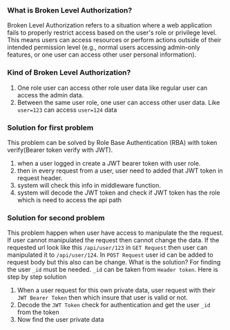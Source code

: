 ### What is Broken Level Authorization?

Broken Level Authorization refers to a situation where a web application fails to properly restrict access based on the user's role or privilege level. This means users can access resources or perform actions outside of their intended permission level (e.g., normal users accessing admin-only features, or one user can access other user personal information).

### Kind of Broken Level Authorization?

1. One role user can access other role user data like regular user can access the admin data.
2. Between the same user role, one user can access other user data. Like `user=123` can access `user=124` data

### Solution for first problem

This problem can be solved by Role Base Authentication (RBA) with token verify(Bearer token verify with JWT).

1. when a user logged in create a JWT bearer token with user role.
2. then in every request from a user, user need to added that JWT token in request header.
3. system will check this info in middleware function.
4. system will decode the JWT token and check if JWT token has the role which is need to access the api path

### Solution for second problem

This problem happen when user have access to manipulate the the request. If user cannot manipulated the request then cannot change the data. If the requested url look like this `/api/user/123` in `GET Request` then user can manipulated it to `/api/user/124`. In `POST Request` user id can be added to request body but this also can be change.
What is the solution? For finding the user `_id` must be needed.
`_id` can be taken from `Header token`. Here is step by step solution

1. When a user request for this own private data, user request with their `JWT Bearer Token` then which insure that user is valid or not.
2. Decode the `JWT Token` check for authentication and get the user `_id` from the token
3. Now find the user private data
